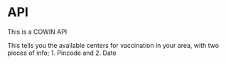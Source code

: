 # API
This is a COWIN API

This tells you the available centers for vaccination in your area, with two pieces of info; 1. Pincode and 2. Date
